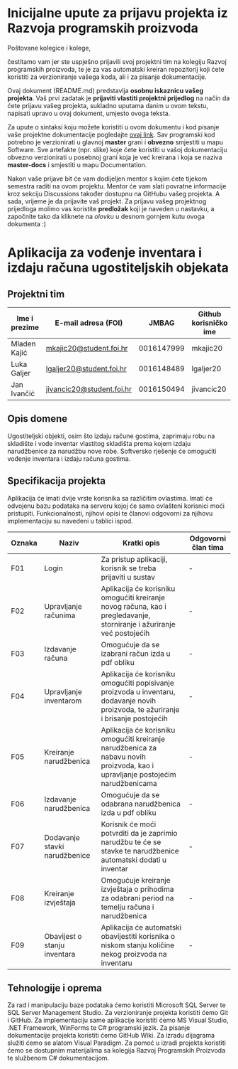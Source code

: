 # Inicijalne upute za prijavu projekta iz Razvoja programskih proizvoda

Poštovane kolegice i kolege, 

čestitamo vam jer ste uspješno prijavili svoj projektni tim na kolegiju Razvoj programskih proizvoda, te je za vas automatski kreiran repozitorij koji ćete koristiti za verzioniranje vašega koda, ali i za pisanje dokumentacije.

Ovaj dokument (README.md) predstavlja **osobnu iskaznicu vašeg projekta**. Vaš prvi zadatak je **prijaviti vlastiti projektni prijedlog** na način da ćete prijavu vašeg projekta, sukladno uputama danim u ovom tekstu, napisati upravo u ovaj dokument, umjesto ovoga teksta.

Za upute o sintaksi koju možete koristiti u ovom dokumentu i kod pisanje vaše projektne dokumentacije pogledajte [ovaj link](https://guides.github.com/features/mastering-markdown/).
Sav programski kod potrebno je verzionirati u glavnoj **master** grani i **obvezno** smjestiti u mapu Software. Sve artefakte (npr. slike) koje ćete koristiti u vašoj dokumentaciju obvezno verzionirati u posebnoj grani koja je već kreirana i koja se naziva **master-docs** i smjestiti u mapu Documentation.

Nakon vaše prijave bit će vam dodijeljen mentor s kojim ćete tijekom semestra raditi na ovom projektu. Mentor će vam slati povratne informacije kroz sekciju Discussions također dostupnu na GitHubu vašeg projekta. A sada, vrijeme je da prijavite vaš projekt. Za prijavu vašeg projektnog prijedloga molimo vas koristite **predložak** koji je naveden u nastavku, a započnite tako da kliknete na *olovku* u desnom gornjem kutu ovoga dokumenta :) 

# Aplikacija za vođenje inventara i izdaju računa ugostiteljskih objekata

## Projektni tim

Ime i prezime | E-mail adresa (FOI) | JMBAG | Github korisničko ime
------------  | ------------------- | ----- | ---------------------
Mladen Kajić | mkajic20@student.foi.hr | 0016147999 | mkajic20
Luka Galjer | lgaljer20@student.foi.hr | 0016148489 | lgaljer20
Jan Ivančić | jivancic20@student.foi.hr | 0016150494 | jivancic20

## Opis domene
Ugostiteljski objekti, osim što izdaju račune gostima, zaprimaju robu na skladište i vode inventar vlastitog skladišta prema kojem izdaju narudžbenice za narudžbu nove robe. Softversko rješenje će omogućiti vođenje inventara i izdaju računa gostima.

## Specifikacija projekta

Aplikacija će imati dvije vrste korisnika sa različitim ovlastima. Imati će odvojenu bazu podataka na serveru kojoj će samo ovlašteni korisnici moći pristupiti. Funkcionalnosti, njihovi opisi te članovi odgovorni za njihovu implementaciju su navedeni u tablici ispod.

Oznaka | Naziv | Kratki opis | Odgovorni član tima
------ | ----- | ----------- | -------------------
F01 | Login | Za pristup aplikaciji, korisnik se treba prijaviti u sustav | -
F02 | Upravljanje računima | Aplikacija će korisniku omogućiti kreiranje novog računa, kao i pregledavanje, storniranje i ažuriranje već postojećih | - 
F03 | Izdavanje računa | Omogućuje da se izabrani račun izda u pdf obliku | -
F04 | Upravljanje inventarom | Aplikacija će korisniku omogućiti popisivanje proizvoda u inventaru, dodavanje novih proizvoda, te ažuriranje i brisanje postojećih | -
F05 | Kreiranje narudžbenica | Aplikacija će korisniku omogućiti kreiranje narudžbenica za nabavu novih proizvoda, kao i upravljanje postojećim narudžbenicama | -
F06 | Izdavanje narudžbenica | Omogućuje da se odabrana narudžbenica izda u pdf obliku | -
F07 | Dodavanje stavki narudžbenice | Korisnik će moći potvrditi da je zaprimio narudžbu te će se stavke te narudžbenice automatski dodati u inventar | -
F08 | Kreiranje izvještaja | Omogućuje kreiranje izvještaja o prihodima za odabrani period na temelju računa i narudžbenica | -
F09 | Obavijest o stanju inventara | Aplikacija će automatski obavijestiti korisnika o niskom stanju količine nekog proizvoda na inventaru | -


## Tehnologije i oprema

Za rad i manipulaciju baze podataka ćemo koristiti Microsoft SQL Server te SQL Server Management Studio. Za verzioniranje projekta koristiti ćemo Git i GitHub. Za implementaciju same aplikacije koristiti ćemo MS Visual Studio, .NET Framework, WinForms te C# programski jezik. Za pisanje dokumentacije projekta koristiti ćemo GitHub Wiki. Za izradu dijagrama služiti ćemo se alatom Visual Paradigm. Za pomoć u izradi projekta koristiti ćemo se dostupnim materijalima sa kolegija Razvoj Programskih Proizvoda te službenom C# dokumentacijom.

